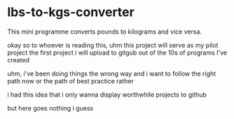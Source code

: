 # lbs-to-kgs-converter

This mini programme converts pounds to kilograms and vice versa.

okay so to whoever is reading this, uhm
this project will serve as my pilot project
the first project i will upload to gitgub out of the 10s of programs I've created

uhm, i've been doing things the wrong way and i want to follow the right path now or the path of best practice rather

i had this idea that i only wanna display worthwhile projects to github

but here goes nothing i guess
